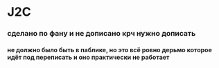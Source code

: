 # J2C

### сделано по фану и не дописано крч нужно дописать 
#### не должно было быть в паблике, но это всё ровно дерьмо которое идёт под переписать и оно практически не работает
